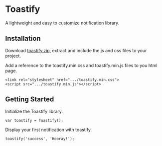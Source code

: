 # Toastify
A lightweight and easy to customize notification library.

## Installation
Download [toastify.zip](https://github.com/APZelos/toastify/blob/master/dist/toastify.zip?raw=true), extract and include the js and css files to your project.

Add a reference to the toastify.min.css and toastify.min.js files to you html page.

```
<link rel="stylesheet" href=".../toastify.min.css">
<script src=".../toastify.min.js"></script>
```

## Getting Started
Initialize the Toastify library.

```
var toastify = Toastify();
```

Display your first notification with toastify.

```
toastify('success', 'Hooray!');
```